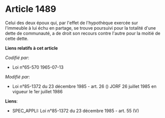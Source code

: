 # Article 1489

Celui des deux époux qui, par l'effet de l'hypothèque exercée sur l'immeuble à lui échu en partage, se trouve poursuivi pour
la totalité d'une dette de communauté, a de droit son recours contre l'autre pour la moitié de cette dette.

**Liens relatifs à cet article**

_Codifié par_:

  - Loi n°65-570 1965-07-13

_Modifié par_:

  - Loi n°85-1372 du 23 décembre 1985 - art. 26 () JORF 26 juillet 1985 en vigueur le 1er juillet 1986

**Liens**:

  - SPEC_APPLI: Loi n°85-1372 du 23 décembre 1985 - art. 55 (V)
